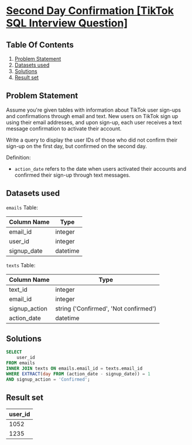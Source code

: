 # [Second Day Confirmation [TikTok SQL Interview Question]](https://datalemur.com/questions/second-day-confirmation)

## Table Of Contents
1. [Problem Statement]()
2. [Datasets used]()
3. [Solutions]()
4. [Result set]()

## Problem Statement

Assume you're given tables with information about TikTok user sign-ups and confirmations through email and text. New users on TikTok sign up using their email addresses, and upon sign-up, each user receives a text message confirmation to activate their account.

Write a query to display the user IDs of those who did not confirm their sign-up on the first day, but confirmed on the second day.

Definition:

- ```action_date``` refers to the date when users activated their accounts and confirmed their sign-up through text messages.

## Datasets used

```emails``` Table:

|  Column Name  | Type          |
| ------------- | ------------- |
| email_id |	integer |
| user_id |	integer |
| signup_date |	datetime |

```texts``` Table:

| Column Name | Type |
| ----------- | ---- |
| text_id |	integer |
| email_id |	integer |
| signup_action |	string ('Confirmed', 'Not confirmed') |
| action_date |	datetime |

## Solutions

```sql
SELECT
    user_id
FROM emails
INNER JOIN texts ON emails.email_id = texts.email_id
WHERE EXTRACT(day FROM (action_date - signup_date)) = 1
AND signup_action = 'Confirmed';
```

## Result set

| user_id |
| ------- |
| 1052 |
| 1235 |